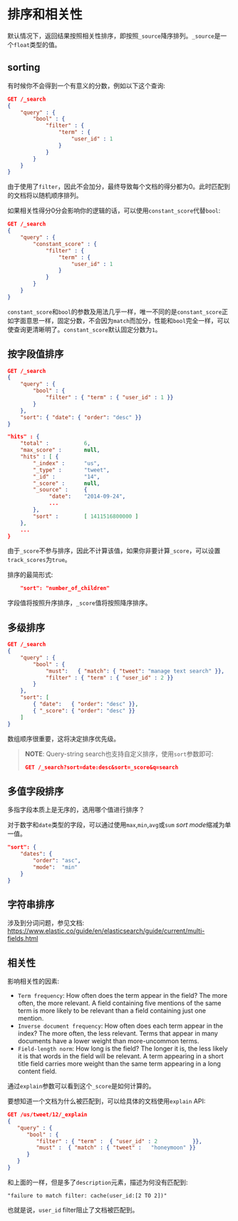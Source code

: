 # 排序和相关性
默认情况下，返回结果按照相关性排序，即按照`_source`降序排列。`_source`是一个`float`类型的值。

## sorting
有时候你不会得到一个有意义的分数，例如以下这个查询:
```json
GET /_search
{
    "query" : {
        "bool" : {
            "filter" : {
                "term" : {
                    "user_id" : 1
                }
            }
        }
    }
}
```

由于使用了`filter`，因此不会加分，最终导致每个文档的得分都为0。此时匹配到的文档将以随机顺序排列。

如果相关性得分0分会影响你的逻辑的话，可以使用`constant_score`代替`bool`:
```json
GET /_search
{
    "query" : {
        "constant_score" : {
            "filter" : {
                "term" : {
                    "user_id" : 1
                }
            }
        }
    }
}
```

`constant_score`和`bool`的参数及用法几乎一样，唯一不同的是`constant_score`正如字面意思一样，固定分数，不会因为`match`而加分，性能和`bool`完全一样，可以使查询更清晰明了。`constant_score`默认固定分数为`1`。

## 按字段值排序
```json
GET /_search
{
    "query" : {
        "bool" : {
            "filter" : { "term" : { "user_id" : 1 }}
        }
    },
    "sort": { "date": { "order": "desc" }}
}

"hits" : {
    "total" :           6,
    "max_score" :       null, 
    "hits" : [ {
        "_index" :      "us",
        "_type" :       "tweet",
        "_id" :         "14",
        "_score" :      null, 
        "_source" :     {
             "date":    "2014-09-24",
             ...
        },
        "sort" :        [ 1411516800000 ] 
    },
    ...
}
```

由于`_score`不参与排序，因此不计算该值，如果你非要计算`_score`，可以设置`track_scores`为`true`。

排序的最简形式:
```json
    "sort": "number_of_children"
```

字段值将按照升序排序，`_score`值将按照降序排序。

## 多级排序
```json
GET /_search
{
    "query" : {
        "bool" : {
            "must":   { "match": { "tweet": "manage text search" }},
            "filter" : { "term" : { "user_id" : 2 }}
        }
    },
    "sort": [
        { "date":   { "order": "desc" }},
        { "_score": { "order": "desc" }}
    ]
}
```

数组顺序很重要，这将决定排序优先级。

> **NOTE**: Query-string search也支持自定义排序，使用`sort`参数即可:
> ```json
> GET /_search?sort=date:desc&sort=_score&q=search
>```

## 多值字段排序
多指字段本质上是无序的，选用哪个值进行排序？

对于数字和`date`类型的字段，可以通过使用`max`,`min`,`avg`或`sum` *sort mode*缩减为单一值。
```json
"sort": {
    "dates": {
        "order": "asc",
        "mode":  "min"
    }
}
```

## 字符串排序
涉及到分词问题，参见文档: https://www.elastic.co/guide/en/elasticsearch/guide/current/multi-fields.html

## 相关性
影响相关性的因素:
- `Term frequency`: How often does the term appear in the field? The more often, the more relevant. A field containing five mentions of the same term is more likely to be relevant than a field containing just one mention.
- `Inverse document frequency`: How often does each term appear in the index? The more often, the less relevant. Terms that appear in many documents have a lower weight than more-uncommon terms.
- `Field-length norm`: How long is the field? The longer it is, the less likely it is that words in the field will be relevant. A term appearing in a short title field carries more weight than the same term appearing in a long content field.

通过`explain`参数可以看到这个`_score`是如何计算的。

要想知道一个文档为什么被匹配到，可以给具体的文档使用`explain` API:
```json
GET /us/tweet/12/_explain
{
   "query" : {
      "bool" : {
         "filter" : { "term" :  { "user_id" : 2           }},
         "must" :  { "match" : { "tweet" :   "honeymoon" }}
      }
   }
}
```

和上面的一样，但是多了`description`元素，描述为何没有匹配到:

    "failure to match filter: cache(user_id:[2 TO 2])"

也就是说，`user_id` filter阻止了文档被匹配到。

